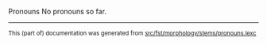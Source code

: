 Pronouns
No pronouns so far.

* * *

<small>This (part of) documentation was generated from [src/fst/morphology/stems/pronouns.lexc](https://github.com/giellalt/lang-nds/blob/main/src/fst/morphology/stems/pronouns.lexc)</small>
